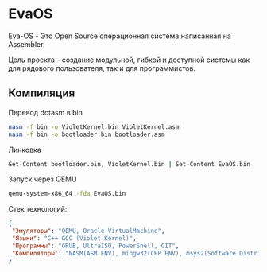 # EvaOS
 Eva-OS - Это Open Source операционная система написанная на Assembler.

Цель проекта - создание модульной, гибкой и доступной системы как для рядового пользователя, так и для программистов.

## Компиляция
Перевод dotasm в bin 
```sh
nasm -f bin -o VioletKernel.bin VioletKernel.asm
nasm -f bin -o bootloader.bin bootloader.asm   
```

Линковка
```sh
Get-Content bootloader.bin, VioletKernel.bin | Set-Content EvaOS.bin  
```

Запуск через QEMU
```sh
qemu-system-x86_64 -fda EvaOS.bin
```

Стек технологий:
```json
{
 "Эмуляторы": "QEMU, Oracle VirtualMachine",
 "Языки": "C++ GCC (Violet-Kernel)",
 "Программы": "GRUB, UltraISO, PowerShell, GIT",
 "Компиляторы": "NASM(ASM ENV), mingw32(CPP ENV), msys2(Software Distribution and Building Platform)"
}
```
